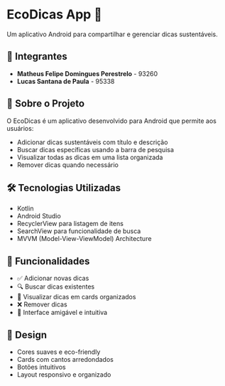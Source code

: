 # EcoDicas App 🌱

Um aplicativo Android para compartilhar e gerenciar dicas sustentáveis.

## 👥 Integrantes

- **Matheus Felipe Domingues Perestrelo** - 93260
- **Lucas Santana de Paula** - 95338

## 📱 Sobre o Projeto

O EcoDicas é um aplicativo desenvolvido para Android que permite aos usuários:
- Adicionar dicas sustentáveis com título e descrição
- Buscar dicas específicas usando a barra de pesquisa
- Visualizar todas as dicas em uma lista organizada
- Remover dicas quando necessário

## 🛠️ Tecnologias Utilizadas

- Kotlin
- Android Studio
- RecyclerView para listagem de itens
- SearchView para funcionalidade de busca
- MVVM (Model-View-ViewModel) Architecture

## 🎯 Funcionalidades

- ✅ Adicionar novas dicas
- 🔍 Buscar dicas existentes
- 📝 Visualizar dicas em cards organizados
- ❌ Remover dicas
- 🎨 Interface amigável e intuitiva

## 🎨 Design

- Cores suaves e eco-friendly
- Cards com cantos arredondados
- Botões intuitivos
- Layout responsivo e organizado

